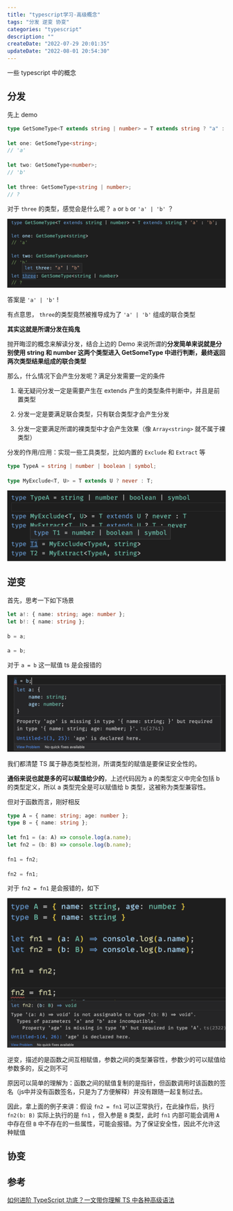 ```yaml
---
title: "typescript学习-高级概念"
tags: "分发 逆变 协变"
categories: "typescript"
description: ""
createDate: "2022-07-29 20:01:35"
updateDate: "2022-08-01 20:54:30"
---
```


一些 typescript 中的概念

## 分发

先上 demo

```ts
type GetSomeType<T extends string | number> = T extends string ? "a" : "b";

let one: GetSomeType<string>;
// 'a'

let two: GetSomeType<number>;
// 'b'

let three: GetSomeType<string | number>;
// ?
```

对于 `three` 的类型，感觉会是什么呢？ `a` or `b` or `'a' | 'b'` ？

![类型分发](/img/typescript-high-concept-0.png)

答案是 `'a' | 'b'` !

有点意思， `three`的类型竟然被推导成为了 `'a' | 'b'` 组成的联合类型

**其实这就是所谓分发在捣鬼**

抛开晦涩的概念来解读分发，结合上边的 Demo 来说所谓的**分发简单来说就是分别使用 string 和 number 这两个类型进入 GetSomeType 中进行判断，最终返回两次类型结果组成的联合类型**

那么，什么情况下会产生分发呢？满足分发需要一定的条件

1. 毫无疑问分发一定是需要产生在 extends 产生的类型条件判断中，并且是前置类型

2. 分发一定是要满足联合类型，只有联合类型才会产生分发

3. 分发一定要满足所谓的裸类型中才会产生效果（像 `Array<string>` 就不属于裸类型）

分发的作用/应用：实现一些工具类型，比如内置的 `Exclude` 和 `Extract` 等

```ts
type TypeA = string | number | boolean | symbol;

type MyExclude<T, U> = T extends U ? never : T;
```

![分发的应用-Exclude](/img/typescript-high-concept-1.png)

## 逆变

首先，思考一下如下场景

```ts
let a!: { name: string; age: number };
let b!: { name: string };

b = a;

a = b;
```

对于 `a = b` 这一赋值 ts 是会报错的

![类型安全性](/img/typescript-high-concept-2.png)

我们都清楚 TS 属于静态类型检测，所谓类型的赋值是要保证安全性的。

**通俗来说也就是多的可以赋值给少的**，上述代码因为 a 的类型定义中完全包括 b 的类型定义，所以 a 类型完全是可以赋值给 b 类型，这被称为类型兼容性。

但对于函数而言，刚好相反

```ts
type A = { name: string; age: number };
type B = { name: string };

let fn1 = (a: A) => console.log(a.name);
let fn2 = (b: B) => console.log(b.name);

fn1 = fn2;

fn2 = fn1;
```

对于 `fn2 = fn1` 是会报错的，如下

![逆变](/img/typescript-high-concept-3.png)

逆变，描述的是函数之间互相赋值，参数之间的类型兼容性，参数少的可以赋值给参数多的，反之则不可

原因可以简单的理解为：函数之间的赋值复制的是指针，但函数调用时该函数的签名（js中并没有函数签名，只是为了方便解释）并没有跟随一起复制过去。

因此，拿上面的例子来讲：假设 `fn2 = fn1` 可以正常执行，在此操作后，执行 `fn2(b: B)` 实际上执行的是 `fn1` ，但入参是 `B` 类型，此时 `fn1` 内部可能会调用 `A` 中存在但 `B` 中不存在的一些属性，可能会报错。为了保证安全性，因此不允许这种赋值

## 协变

## 参考

[如何进阶 TypeScript 功底？一文带你理解 TS 中各种高级语法](https://juejin.cn/post/7089809919251054628)
